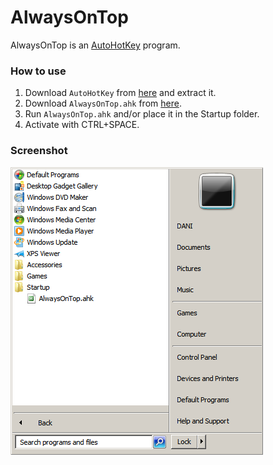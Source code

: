 # AlwaysOnTop
AlwaysOnTop is an [AutoHotKey](https://www.autohotkey.com) program.

### How to use
1. Download `AutoHotKey` from [here](https://www.autohotkey.com/download/ahk.zip) and extract it.
2. Download `AlwaysOnTop.ahk` from [here](https://github.com/daniel-barbu/AlwaysOnTop/releases/latest).
4. Run `AlwaysOnTop.ahk` and/or place it in the Startup folder.
4. Activate with CTRL+SPACE.

### Screenshot
![screenshot.png did not load correctly](/screenshot.png)
